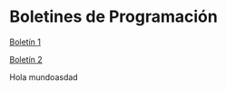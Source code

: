 # Boletines de Programación

[Boletín 1](https://github.com/damiancastelao/Programacion2/tree/master/src/com/programacion/boletin1)

[Boletín 2](https://github.com/damiancastelao/Programacion2/tree/master/src/com/programacion/boletin2)

Hola mundoasdad

